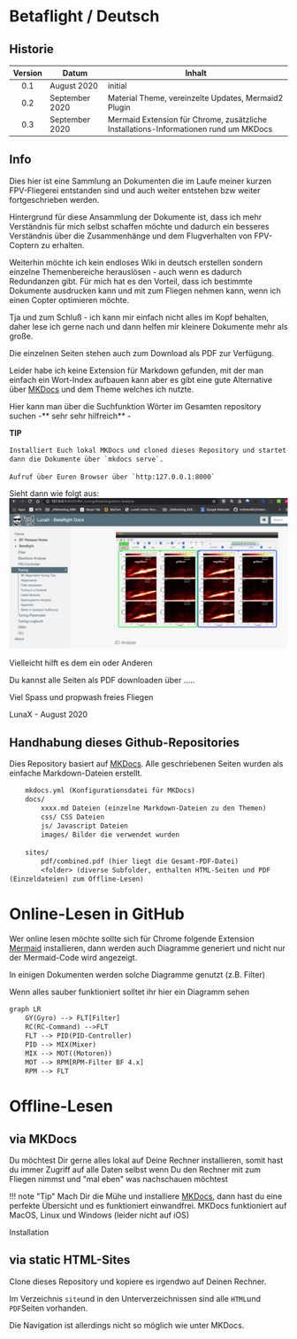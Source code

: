 # **Betaflight / Deutsch**
## Historie
| Version  |  Datum |  Inhalt |
|:-:|---|---|
| 0.1  |  August 2020 | initial  |
| 0.2 | September 2020 | Material Theme, vereinzelte Updates, Mermaid2 Plugin |
| 0.3 | September 2020 | Mermaid Extension für Chrome, zusätzliche Installations-Informationen rund um MKDocs |
## Info
Dies hier ist eine Sammlung an Dokumenten die im Laufe meiner kurzen FPV-Fliegerei entstanden sind und auch weiter entstehen bzw weiter fortgeschrieben werden.

Hintergrund für diese Ansammlung der Dokumente ist, dass ich mehr Verständnis für mich selbst schaffen möchte und dadurch ein besseres Verständnis über die Zusammenhänge und dem Flugverhalten von FPV-Coptern zu erhalten.

Weiterhin möchte ich kein endloses Wiki in deutsch erstellen sondern einzelne Themenbereiche herauslösen - auch wenn es dadurch Redundanzen gibt. Für mich hat es den Vorteil, dass ich bestimmte Dokumente ausdrucken kann und mit zum Fliegen nehmen kann, wenn ich einen Copter optimieren möchte.

Tja und zum Schluß - ich kann mir einfach nicht alles im Kopf behalten, daher lese ich gerne nach und dann helfen mir kleinere Dokumente mehr als große.

Die einzelnen Seiten stehen auch zum Download als PDF zur Verfügung.

Leider habe ich keine Extension für Markdown gefunden, mit der man einfach ein Wort-Index aufbauen kann aber es gibt eine gute Alternative über [MKDocs]() und dem Theme welches ich nutzte.

Hier kann man über die Suchfunktion Wörter im Gesamten repository suchen -** sehr sehr hilfreich** -

**TIP**

	Installiert Euch lokal MKDocs und cloned dieses Repository und startet dann die Dokumente über `mkdocs serve`. 
	
	Aufruf über Euren Browser über `http:127.0.0.1:8000`

Sieht dann wie folgt aus:
![](docs/images/mkdocs_overview1.png)

Vielleicht hilft es dem ein oder Anderen

Du kannst alle Seiten als PDF downloaden über .....

Viel Spass und propwash freies Fliegen

LunaX - August 2020



## Handhabung dieses Github-Repositories
Dies Repository basiert auf [MKDocs](https://mkdocs.org). Alle geschriebenen Seiten wurden als einfache Markdown-Dateien erstellt.


```
	mkdocs.yml (Konfigurationsdatei für MKDocs)
	docs/
		xxxx.md Dateien (einzelne Markdown-Dateien zu den Themen)
		css/ CSS Dateien
		js/ Javascript Dateien
		images/ Bilder die verwendet wurden
		
	sites/
		pdf/combined.pdf (hier liegt die Gesamt-PDF-Datei)
		<folder> (diverse Subfolder, enthalten HTML-Seiten und PDF (Einzeldateien) zum Offline-Lesen)

```

# Online-Lesen in GitHub
Wer online lesen möchte sollte sich für Chrome folgende Extension [Mermaid](https://github.com/Redisrupt/mermaid-diagrams) installieren, dann werden auch Diagramme generiert und nicht nur der Mermaid-Code wird angezeigt.

In einigen Dokumenten werden solche Diagramme genutzt (z.B. Filter)

Wenn alles sauber funktioniert solltet ihr hier ein Diagramm sehen

```mermaid
graph LR
	GY(Gyro) --> FLT[Filter]
	RC(RC-Command) -->FLT
	FLT --> PID(PID-Controller)
	PID --> MIX(Mixer)
	MIX --> MOT((Motoren))
	MOT --> RPM[RPM-Filter BF 4.x]
	RPM --> FLT

```

# Offline-Lesen
## via MKDocs
Du möchtest Dir gerne alles lokal auf Deine Rechner installieren, somit hast du immer Zugriff auf alle Daten selbst wenn Du den Rechner mit zum Fliegen nimmst und "mal eben" was nachschauen möchtest

!!! note "Tip"
	Mach Dir die Mühe und installiere [MKDocs](), dann hast du eine perfekte Übersicht und es funktioniert einwandfrei. MKDocs funktioniert auf MacOS, Linux und Windows (leider nicht auf iOS)
	

Installation 


## via static HTML-Sites
Clone dieses Repository und kopiere es irgendwo auf Deinen Rechner.

Im Verzeichnis `site`und in den Unterverzeichnissen sind alle `HTML`und `PDF`Seiten vorhanden.

Die Navigation ist allerdings nicht so möglich wie unter MKDocs.




